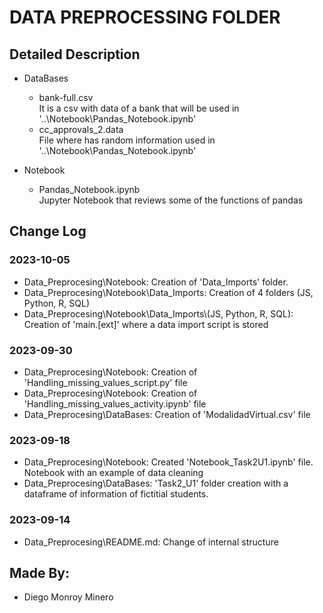 # DATA PREPROCESSING FOLDER

## Detailed Description
* DataBases
   * bank-full.csv <br> It is a csv with data of a bank that will be used in '..\Notebook\Pandas_Notebook.ipynb'
   * cc_approvals_2.data <br> File where has random information used in '..\Notebook\Pandas_Notebook.ipynb'

* Notebook
   * Pandas_Notebook.ipynb <br> Jupyter Notebook that reviews some of the functions of pandas

## Change Log
### 2023-10-05
- Data_Preprocesing\Notebook\: Creation of 'Data_Imports' folder.
- Data_Preprocesing\Notebook\Data_Imports: Creation of 4 folders (JS, Python, R, SQL)
- Data_Preprocesing\Notebook\Data_Imports\\(JS, Python, R, SQL): Creation of 'main.\[ext]' where a data import script is stored


### 2023-09-30
- Data_Preprocesing\Notebook\: Creation of 'Handling_missing_values_script.py' file
- Data_Preprocesing\Notebook\: Creation of 'Handling_missing_values_activity.ipynb' file
- Data_Preprocesing\DataBases\: Creation of 'ModalidadVirtual.csv' file

### 2023-09-18
- Data_Preprocesing\Notebook: Created 'Notebook_Task2U1.ipynb' file. Notebook with an example of data cleaning
- Data_Preprocesing\DataBases: 'Task2_U1' folder creation with a dataframe of information of fictitial students.

### 2023-09-14
- Data_Preprocesing\README.md: Change of internal structure

## Made By:
* Diego Monroy Minero